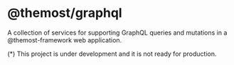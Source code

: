# @themost/graphql

A collection of services for supporting GraphQL queries and mutations in a @themost-framework web application.

(*) This project is under development and it is not ready for production.
 
